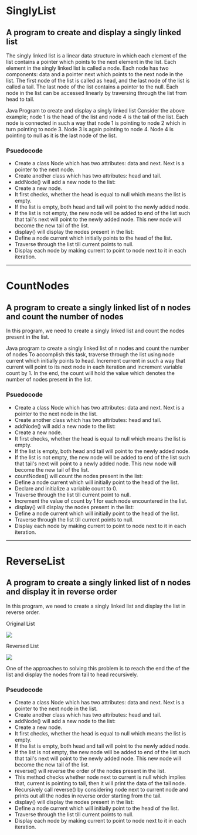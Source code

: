 # SinglyList
## A program to create and display a singly linked list


The singly linked list is a linear data structure in which each element of the list contains a pointer which points to the next element in the list. Each element in the singly linked list is called a node. Each node has two components: data and a pointer next which points to the next node in the list. The first node of the list is called as head, and the last node of the list is called a tail. The last node of the list contains a pointer to the null. Each node in the list can be accessed linearly by traversing through the list from head to tail.

Java Program to create and display a singly linked list
Consider the above example; node 1 is the head of the list and node 4 is the tail of the list. Each node is connected in such a way that node 1 is pointing to node 2 which in turn pointing to node 3. Node 3 is again pointing to node 4. Node 4 is pointing to null as it is the last node of the list.

### Psuedocode
* Create a class Node which has two attributes: data and next. Next is a pointer to the next node.
* Create another class which has two attributes: head and tail.
* addNode() will add a new node to the list:
* Create a new node.
* It first checks, whether the head is equal to null which means the list is empty.
* If the list is empty, both head and tail will point to the newly added node.
* If the list is not empty, the new node will be added to end of the list such that tail's next will point to the newly added node. This new node will become the new tail of the list.
* display() will display the nodes present in the list:
* Define a node current which initially points to the head of the list.
* Traverse through the list till current points to null.
* Display each node by making current to point to node next to it in each iteration.



--------------------------------------------------------------------------------------------------------------------------------------------------------------------

# CountNodes
## A program to create a singly linked list of n nodes and count the number of nodes

In this program, we need to create a singly linked list and count the nodes present in the list.

Java program to create a singly linked list of n nodes and count the number of nodes
To accomplish this task, traverse through the list using node current which initially points to head. Increment current in such a way that current will point to its next node in each iteration and increment variable count by 1. In the end, the count will hold the value which denotes the number of nodes present in the list.


### Psuedocode
* Create a class Node which has two attributes: data and next. Next is a pointer to the next node in the list.
* Create another class which has two attributes: head and tail.
* addNode() will add a new node to the list:
* Create a new node.
* It first checks, whether the head is equal to null which means the list is empty.
* If the list is empty, both head and tail will point to the newly added node.
* If the list is not empty, the new node will be added to end of the list such that tail's next will point to a newly added node. This new node will become the new tail of the list.
* countNodes() will count the nodes present in the list:
* Define a node current which will initially point to the head of the list.
* Declare and initialize a variable count to 0.
* Traverse through the list till current point to null.
* Increment the value of count by 1 for each node encountered in the list.
* display() will display the nodes present in the list:
* Define a node current which will initially point to the head of the list.
* Traverse through the list till current points to null.
* Display each node by making current to point to node next to it in each iteration.

-----

# ReverseList

## A program to create a singly linked list of n nodes and display it in reverse order
In this program, we need to create a singly linked list and display the list in reverse order.

Original List

![](https://static.javatpoint.com/corebasic/programs/images/java-program-to-create-a-singly-linked-list-of-n-nodes-and-display-it-in-reverse-order.png)

Reversed List

![](https://static.javatpoint.com/corebasic/programs/images/java-program-to-create-a-singly-linked-list-of-n-nodes-and-display-it-in-reverse-order2.png)

One of the approaches to solving this problem is to reach the end the of the list and display the nodes from tail to head recursively.

### Pseudocode
* Create a class Node which has two attributes: data and next. Next is a pointer to the next node in the list.
* Create another class which has two attributes: head and tail.
* addNode() will add a new node to the list:
* Create a new node.
* It first checks, whether the head is equal to null which means the list is empty.
* If the list is empty, both head and tail will point to the newly added node.
* If the list is not empty, the new node will be added to end of the list such that tail's next will point to the newly added node. This new node will become the new tail of the list.
* reverse() will reverse the order of the nodes present in the list.
* This method checks whether node next to current is null which implies that, current is pointing to tail, then it will print the data of the tail node.
* Recursively call reverse() by considering node next to current node and prints out all the nodes in reverse order starting from the tail.
* display() will display the nodes present in the list:
* Define a node current which will initially point to the head of the list.
* Traverse through the list till current points to null.
* Display each node by making current to point to node next to it in each iteration.

